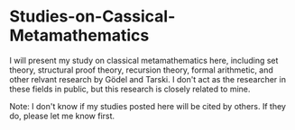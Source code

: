 # Studies-on-Cassical-Metamathematics
I will present my study on classical metamathematics here, including set theory, structural proof theory, recursion theory, formal arithmetic, and other relvant research by Gödel and Tarski. I don't act as the researcher in these fields in public, but this research is closely related to mine.

Note: I don't know if my studies posted here will be cited by others. If they do, please let me know first.
